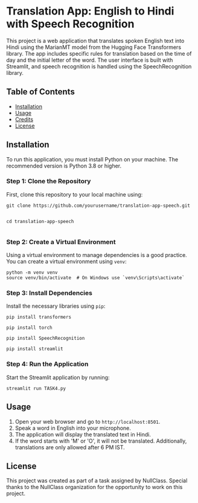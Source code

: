 <!DOCTYPE html>
<html lang="en">
<head>
    <meta charset="UTF-8">
    <meta name="viewport" content="width=device-width, initial-scale=1.0">
</head>
<body>

<h1>Translation App: English to Hindi with Speech Recognition</h1>
<p>This project is a web application that translates spoken English text into Hindi using the MarianMT model from the Hugging Face Transformers library. The app includes specific rules for translation based on the time of day and the initial letter of the word. The user interface is built with Streamlit, and speech recognition is handled using the SpeechRecognition library.</p>

<h2>Table of Contents</h2>
<ul>
    <li><a href="#installation">Installation</a></li>
    <li><a href="#usage">Usage</a></li>
    <li><a href="#credits">Credits</a></li>
    <li><a href="#license">License</a></li>
</ul>

<h2 id="installation">Installation</h2>
<p>To run this application, you must install Python on your machine. The recommended version is Python 3.8 or higher.</p>

<h3>Step 1: Clone the Repository</h3>
<p>First, clone this repository to your local machine using:</p>
<pre><code>git clone https://github.com/yourusername/translation-app-speech.git
  
cd translation-app-speech
</code></pre>

<h3>Step 2: Create a Virtual Environment</h3>
<p>Using a virtual environment to manage dependencies is a good practice. You can create a virtual environment using <code>venv</code>:</p>
<pre><code>python -m venv venv
source venv/bin/activate  # On Windows use `venv\Scripts\activate`
</code></pre>

<h3>Step 3: Install Dependencies</h3>
<p>Install the necessary libraries using <code>pip</code>:</p>
<pre><code>pip install transformers</code></pre>
<pre><code>pip install torch</code></pre>
<pre><code>pip install SpeechRecognition</code></pre>
<pre><code>pip install streamlit</code></pre>

<h3>Step 4: Run the Application</h3>
<p>Start the Streamlit application by running:</p>
<pre><code>streamlit run TASK4.py
</code></pre>

<h2 id="usage">Usage</h2>
<ol>
    <li>Open your web browser and go to <code>http://localhost:8501</code>.</li>
    <li>Speak a word in English into your microphone.</li>
    <li>The application will display the translated text in Hindi.</li>
    <li>If the word starts with 'M' or 'O', it will not be translated. Additionally, translations are only allowed after 6 PM IST.</li>
</ol>

<h2 id="license">License</h2>
<p>This project was created as part of a task assigned by NullClass. Special thanks to the NullClass organization for the opportunity to work on this project.</p>


</body>
</html>
